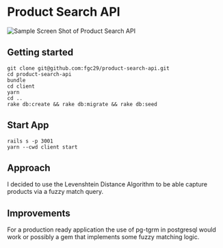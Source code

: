 # Product Search API

![Sample Screen Shot of Product Search API ](https://user-images.githubusercontent.com/6156896/43077055-437f04c6-8e54-11e8-960a-1d94e03a8a30.png)
## Getting started

``` shell
git clone git@github.com:fgc29/product-search-api.git
cd product-search-api
bundle
cd client
yarn
cd ..
rake db:create && rake db:migrate && rake db:seed
```

## Start App
``` shell
rails s -p 3001
yarn --cwd client start
```

## Approach

I decided to use the Levenshtein Distance Algorithm to be able capture products via 
a fuzzy match query. 

## Improvements

For a production ready application the use of pg-tgrm in postgresql would work or possibly
a gem that implements some fuzzy matching logic.